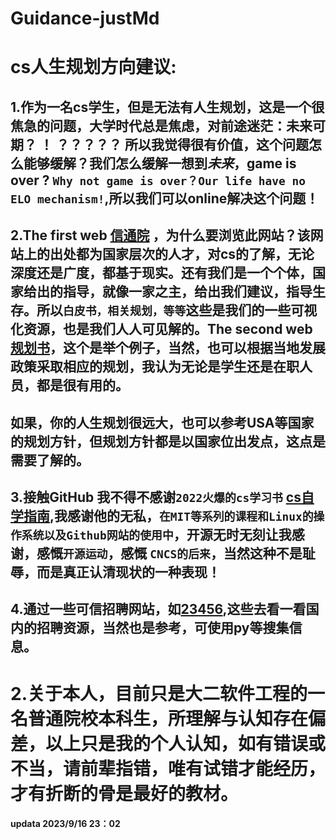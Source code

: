 # Guidance-justMd
# **cs人生规划方向建议:**
## 1.作为一名cs学生，但是无法有人生规划，这是一个很焦急的问题，大学时代总是焦虑，对前途迷茫：**未来可期？ ！ ？？？？？** 所以我觉得很有价值，这个问题怎么能够缓解？我们怎么缓解一想到*未来*，game is over ? `Why not game is over？Our life have no ELO mechanism!`,所以我们可以online解决这个问题！
## 2.The first web [信通院](http://www.caict.ac.cn) ，为什么要浏览此网站？该网站上的出处都为国家层次的人才，对cs的了解，无论深度还是广度，都基于现实。还有我们是一个个体，国家给出的指导，就像一家之主，给出我们建议，指导生存。所以`白皮书，相关规划，等等`这些是我们的一些可视化资源，也是我们人人可见解的。The second web [规划书](https://www.gov.cn/xinwen/2021-03/13/content_5592681.htm)，这个是举个例子，当然，也可以根据当地发展政策采取相应的规划，我认为无论是学生还是在职人员，都是很有用的。
## **如果，你的人生规划很远大，也可以参考USA等国家的规划方针，但规划方针都是以国家位出发点，这点是需要了解的。**
## 3.接触GitHub 我不得不感谢`2022火爆的cs学习书` [cs自学指南](https://csdiy.wiki/),我感谢他的无私，`在MIT等系列的课程和Linux的操作系统以及Github网站的使用中`，**开源**无时无刻让我感谢，感慨`开源运动`，感慨 `CNCS的后来`，当然这种不是耻辱，而是真正认清现状的一种表现！
## 4.通过一些可信招聘网站，如[23456](https://www.ncss.cn/),这些去看一看国内的招聘资源，当然也是参考，可使用py等搜集信息。
# **2.关于本人，目前只是大二软件工程的一名普通院校本科生，所理解与认知存在偏差，以上只是我的个人认知，如有错误或不当，请前辈指错，唯有试错才能经历，才有折断的骨是最好的教材。**
####                                                                                                    updata 2023/9/16 23：02
